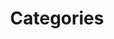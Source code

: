 ---
layout: categories
title: Categories
footer-alertbar: true
footer-jumbotron: true
permalink: /categories
---
